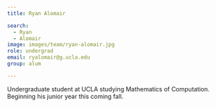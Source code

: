 ```yaml
---
title: Ryan Alomair

search:
  - Ryan
  - Alomair
image: images/team/ryan-alomair.jpg
role: undergrad
email: ryalomair@g.ucla.edu
group: alum

---
```


Undergraduate student at UCLA studying Mathematics of Computation. Beginning his junior year this coming fall.
